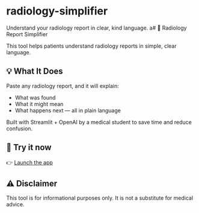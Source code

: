# radiology-simplifier
Understand your radiology report in clear, kind language.
a# 🧾 Radiology Report Simplifier

This tool helps patients understand radiology reports in simple, clear language.

## 💡 What It Does

Paste any radiology report, and it will explain:
- What was found
- What it might mean
- What happens next — all in plain language

Built with Streamlit + OpenAI by a medical student to save time and reduce confusion.

## 🚀 Try it now

👉 [Launch the app](https://YOUR-APP-URL.streamlit.app)

## ⚠️ Disclaimer

This tool is for informational purposes only. It is not a substitute for medical advice.
